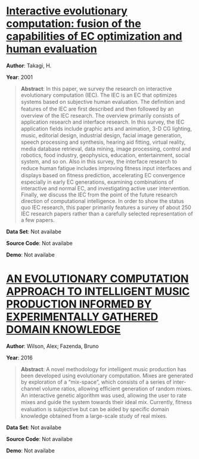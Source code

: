 #  [Interactive evolutionary computation: fusion of the capabilities of EC optimization and human evaluation](http://ieeexplore.ieee.org/document/949485/)
**Author**: Takagi, H.

**Year**: 2001
>**Abstract**: In this paper, we survey the research on interactive evolutionary computation (IEC). The IEC is an EC that optimizes systems based on subjective human evaluation. The deﬁnition and features of the IEC are ﬁrst described and then followed by an overview of the IEC research. The overview primarily consists of application research and interface research. In this survey, the IEC application ﬁelds include graphic arts and animation, 3-D CG lighting, music, editorial design, industrial design, facial image generation, speech processing and synthesis, hearing aid ﬁtting, virtual reality, media database retrieval, data mining, image processing, control and robotics, food industry, geophysics, education, entertainment, social system, and so on. Also in this survey, the interface research to reduce human fatigue includes improving ﬁtness input interfaces and displays based on ﬁtness prediction, accelerating EC convergence especially in early EC generations, examining combinations of interactive and normal EC, and investigating active user intervention. Finally, we discuss the IEC from the point of the future research direction of computational intelligence. In order to show the status quo IEC research, this paper primarily features a survey of about 250 IEC research papers rather than a carefully selected representation of a few papers.

**Data Set**: Not availabe

**Source Code**: Not availabe

**Demo**: Not availabe

#  [AN EVOLUTIONARY COMPUTATION APPROACH TO INTELLIGENT MUSIC PRODUCTION INFORMED BY EXPERIMENTALLY GATHERED DOMAIN KNOWLEDGE](https://usir.salford.ac.uk/id/eprint/44278/1/Wilson.pdf)
**Author**: Wilson, Alex; Fazenda, Bruno

**Year**: 2016
>**Abstract**: A novel methodology for intelligent music production has been developed using evolutionary computation. Mixes are generated by exploration of a “mix-space”, which consists of a series of inter-channel volume ratios, allowing efﬁcient generation of random mixes. An interactive genetic algorithm was used, allowing the user to rate mixes and guide the system towards their ideal mix. Currently, ﬁtness evaluation is subjective but can be aided by speciﬁc domain knowledge obtained from a large-scale study of real mixes.

**Data Set**: Not availabe

**Source Code**: Not availabe

**Demo**: Not availabe

